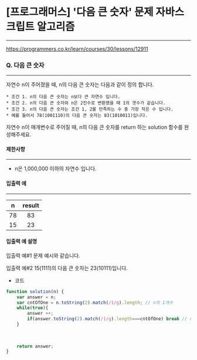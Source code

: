 # [프로그래머스] '다음 큰 숫자' 문제 자바스크립트 알고리즘
-------
https://programmers.co.kr/learn/courses/30/lessons/12911
### Q. 다음 큰 숫자
-----

자연수 n이 주어졌을 때, n의 다음 큰 숫자는 다음과 같이 정의 합니다.

    * 조건 1. n의 다음 큰 숫자는 n보다 큰 자연수 입니다.
    * 조건 2. n의 다음 큰 숫자와 n은 2진수로 변환했을 때 1의 갯수가 같습니다.
    * 조건 3. n의 다음 큰 숫자는 조건 1, 2를 만족하는 수 중 가장 작은 수 입니다.
    * 예를 들어서 78(1001110)의 다음 큰 숫자는 83(1010011)입니다.

자연수 n이 매개변수로 주어질 때, n의 다음 큰 숫자를 return 하는 solution 함수를 완성해주세요.

#### 제한사항 
---
* n은 1,000,000 이하의 자연수 입니다.

#### 입출력 예  
----
|n	|result|
|:---:|:---:|
|78	|83|
|15	|23|

#### 입출력 예 설명

입출력 예#1
문제 예시와 같습니다.

입출력 예#2
15(1111)의 다음 큰 숫자는 23(10111)입니다.

* 코드 
```js
function solution(n) {
    var answer = n;
    var cntOfOne = n.toString(2).match(/1/g).length; // n의 1개수 
    while(true){
        answer ++; 
        if(answer.toString(2).match(/1/g).length===cntOfOne) break // n 보다 큰 수 중에서 1개수가 똑같은것 찾기
    }
    
    
    
    return answer;
}
```


